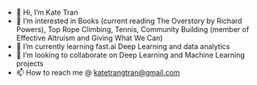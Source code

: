 - 👋 Hi, I’m Kate Tran
- 👀 I’m interested in Books (current reading The Overstory by Richard Powers), Top Rope Climbing, Tennis, Community Building (member of Effective Altruism and Giving What We Can)
- 🌱 I’m currently learning fast.ai Deep Learning and data analytics 
- 💞️ I’m looking to collaborate on Deep Learning and Machine Learning projects 
- 📫 How to reach me @ katetrangtran@gmail.com

<!---
hiikate/hiikate is a ✨ special ✨ repository because its `README.md` (this file) appears on your GitHub profile.
You can click the Preview link to take a look at your changes.
--->
